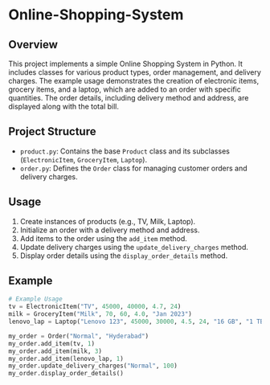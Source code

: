 # Online-Shopping-System

## Overview
This project implements a simple Online Shopping System in Python. It includes classes for various product types, order management, and delivery charges. The example usage demonstrates the creation of electronic items, grocery items, and a laptop, which are added to an order with specific quantities. The order details, including delivery method and address, are displayed along with the total bill.

## Project Structure
- `product.py`: Contains the base `Product` class and its subclasses (`ElectronicItem`, `GroceryItem`, `Laptop`).
- `order.py`: Defines the `Order` class for managing customer orders and delivery charges.

## Usage
1. Create instances of products (e.g., TV, Milk, Laptop).
2. Initialize an order with a delivery method and address.
3. Add items to the order using the `add_item` method.
4. Update delivery charges using the `update_delivery_charges` method.
5. Display order details using the `display_order_details` method.

## Example
```python
# Example Usage
tv = ElectronicItem("TV", 45000, 40000, 4.7, 24)
milk = GroceryItem("Milk", 70, 60, 4.0, "Jan 2023")
lenovo_lap = Laptop("Lenovo 123", 45000, 30000, 4.5, 24, "16 GB", "1 TB SSD")

my_order = Order("Normal", "Hyderabad")
my_order.add_item(tv, 1)
my_order.add_item(milk, 3)
my_order.add_item(lenovo_lap, 1)
my_order.update_delivery_charges("Normal", 100)
my_order.display_order_details()

